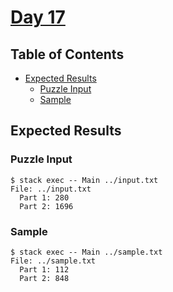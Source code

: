 # [Day 17](https://adventofcode.com/2020/day/17)

## Table of Contents

- [Expected Results](#expected-results)
  - [Puzzle Input](#puzzle-input)
  - [Sample](#sample)

## Expected Results

### Puzzle Input

```console
$ stack exec -- Main ../input.txt
File: ../input.txt
  Part 1: 280
  Part 2: 1696
```

### Sample

```console
$ stack exec -- Main ../sample.txt
File: ../sample.txt
  Part 1: 112
  Part 2: 848
```
